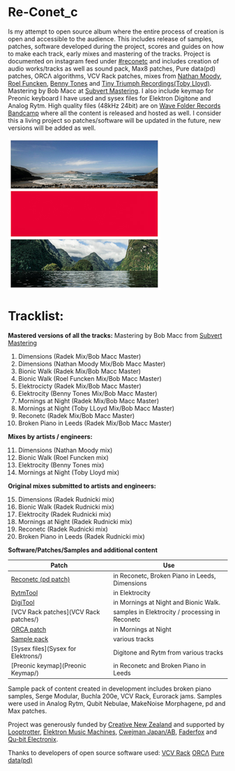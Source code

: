 # Re-Conet_c
Is my attempt to open source album where the entire process of creation is open and accessible to the audience. This includes release of samples, patches, software developed during the project, scores and guides on how to make each track, early mixes and mastering of the tracks. 
Project is documented on instagram feed under [#reconetc](https://www.instagram.com/explore/tags/reconetc/) and includes creation of audio works/tracks as well as sound pack, Max8 patches, Pure data(pd) patches, ORCΛ algorithms, VCV Rack patches, mixes from [Nathan Moody](http://obsidiansound.net/), [Roel Funcken](https://roelfuncken.bandcamp.com/), [Benny Tones](https://omw.co.nz/about/) and [Tiny Triumph Recordings(Toby Lloyd)](https://www.tinytriumphrecordings.com/). Mastering by Bob Macc at [Subvert Mastering](http://www.scmastering.com/). 
I also include keymap for Preonic keyboard I have used and sysex files for Elektron Digitone and Analog Rytm. 
High quality files (48kHz 24bit) are on [Wave Folder Records Bandcamp](https://wavefolder.bandcamp.com/album/re-conet-c) where all the content is released and hosted as well. 
I consider this a living project so patches/software will be updated in the future, new versions will be added as well. 

<p align="left">
  <img width="350" height="350" src="https://github.com/koshimazaki/Re-Conet_c/blob/master/Reconet_c%20cover%20350.jpg">
</p>

# Tracklist:

**Mastered versions of all the tracks:**
Mastering by Bob Macc from [Subvert Mastering](http://www.scmastering.com/)

1. Dimensions (Radek Mix/Bob Macc Master)
2. Dimensions (Nathan Moody Mix/Bob Macc Master)
3. Bionic Walk (Radek Mix/Bob Macc Master)
4. Bionic Walk (Roel Funcken Mix/Bob Macc Master)
5. Elektrocicty (Radek Mix/Bob Macc Master)
6. Elektrocity (Benny Tones Mix/Bob Macc Master)
7. Mornings at Night (Radek Mix/Bob Macc Master)
8. Mornings at Night (Toby LLoyd Mix/Bob Macc Master)
9. Reconetc (Radek Mix/Bob Macc Master)
10. Broken Piano in Leeds (Radek Mix/Bob Macc Master) 

**Mixes by artists / engineers:**

11. Dimensions (Nathan Moody mix)
12. Bionic Walk (Roel Funcken mix)
13. Elektrocity (Benny Tones mix)
14. Mornings at Night (Toby Lloyd mix)

**Original mixes submitted to artists and engineers:**

15. Dimensions (Radek Rudnicki mix)
16. Bionic Walk (Radek Rudnicki mix)
17. Elektrocity (Radek Rudnicki mix)
18. Mornings at Night (Radek Rudnicki mix)
19. Reconetc (Radek Rudnicki mix)
20. Broken Piano in Leeds (Radek Rudnicki mix)

**Software/Patches/Samples and additional content**

Patch  | Use
------------- | -------------
[Reconetc (pd patch)](ReconetC!_ComputerVersion.pd)| in Reconetc, Broken Piano in Leeds, Dimensions
[RytmTool](RytmTool/) | in Elektrocity
[DigiTool](DigiTool/) | in Mornings at Night and Bionic Walk.
[VCV Rack patches](VCV Rack patches/) | samples in Elektrocity / processing in Reconetc
[ORCA patch](ORCA/)| in Mornings at Night
[Sample pack](SAMPLES/)| various tracks
[Sysex files](Sysex for Elektrons/)| Digitone and Rytm from various tracks
[Preonic keymap](Preonic Keymap/)| in Reconetc and Broken Piano in Leeds
 
Sample pack of content created in development includes broken piano samples, Serge Modular, Buchla 200e, VCV Rack, Eurorack jams. Samples were used in Analog Rytm, Qubit Nebulae, MakeNoise Morphagene, pd and Max patches.

Project was generously funded by [Creative New Zealand](https://www.creativenz.govt.nz/) and supported by [Looptrotter](http://looptrotter.com/), [Elektron Music Machines](https://www.elektron.se/), [Cwejman Japan/AB](http://cwejman.jp/), [Faderfox](http://www.faderfox.de/) and [Qu-bit Electronix](https://www.qubitelectronix.com/).

Thanks to developers of open source software used: [VCV Rack](https://github.com/VCVRack/Rack) [ORCΛ](https://github.com/hundredrabbits/Orca) [Pure data(pd)](https://github.com/pure-data/pure-data)

